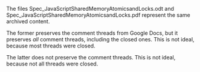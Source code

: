 The files Spec_JavaScriptSharedMemoryAtomicsandLocks.odt and
Spec_JavaScriptSharedMemoryAtomicsandLocks.pdf represent the same
archived content.

The former preserves the comment threads from Google Docs, but it
preserves *all* comment threads, including the closed ones.  This is
not ideal, because most threads were closed.

The latter does not preserve the comment threads.  This is not ideal,
because not all threads were closed.
